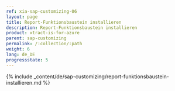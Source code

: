 ```yaml
---
ref: xia-sap-customizing-06
layout: page
title: Report-Funktionsbaustein installieren
description: Report-Funktionsbaustein installieren
product: xtract-is-for-azure
parent: sap-customizing
permalink: /:collection/:path
weight: 6
lang: de_DE
progressstate: 5
---
```

{% include _content/de/sap-customizing/report-funktionsbaustein-installieren.md  %}